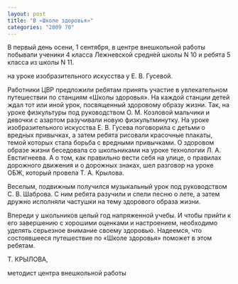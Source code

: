 ```yaml
---
layout: post
title: "В «Школе здоровья»"
categories: "2009 70"
---
```


В первый день осени, 1 сентября, в центре внешкольной работы побывали ученики 4 класса Лежневской средней школы N 10 и ребята 5 класса из школы N 11.

на уроке изобразительного искусства у Е. В. Гусевой.



Работники ЦВР предложили ребятам принять участие в увлекательном путешествии по станциям «Школы здоровья». На каждой станции детей ждал тот или иной урок, посвященный здоровому образу жизни. Так, на уроке физкультуры под руководством О. М. Козловой мальчики и девочки с азартом разучивали новую физкультминутку. На уроке изобразительного искусства Е. В. Гусева поговорила с детьми о вредных привычках, а затем ребята рисовали красочные плакаты, темой которых стала борьба с вредными привычками. О здоровом образе жизни беседовала со школьниками на уроке технологии Л. А. Евстигнеева. А о том, как правильно вести себя на улице, о правилах дорожного движения и о дорожных знаках, шел разговор на уроке ОБЖ, который провела Т. А. Крылова.

Веселым, подвижным получился музыкальный урок под руководством С. В. Шаброва. С ним ребята разучили и спели песню о лете, а затем дружно исполняли частушки на тему здорового образа жизни.

Впереди у школьников целый год напряженной учебы. И чтобы прийти к его завершению с хорошими оценками и настроением, необходимо уделять серьезное внимание своему здоровью. Надеемся, что состоявшееся путешествие по «Школе здоровья» поможет в этом ребятам.

Т. КРЫЛОВА,

методист центра внешкольной работы


